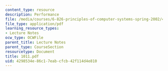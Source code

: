 ```yaml
---
content_type: resource
description: Performance
file: /media/courses/6-826-principles-of-computer-systems-spring-2002/4298534e86c17eabcfcb42f114d4e810_1011.pdf
file_type: application/pdf
learning_resource_types:
- Lecture Notes
ocw_type: OCWFile
parent_title: Lecture Notes
parent_type: CourseSection
resourcetype: Document
title: 1011.pdf
uid: 4298534e-86c1-7eab-cfcb-42f114d4e810
---
```

